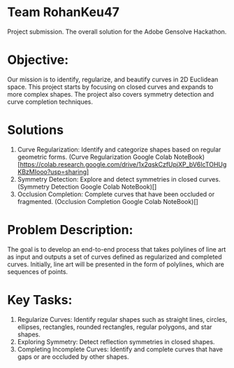 # Team RohanKeu47

Project submission.
The overall solution for the Adobe Gensolve Hackathon.

# Objective:
Our mission is to identify, regularize, and beautify curves in 2D Euclidean space. This project starts by focusing on closed curves and expands to more complex shapes. The project also covers symmetry detection and curve completion techniques.

# Solutions
1. Curve Regularization: Identify and categorize shapes based on regular geometric forms.
  (Curve Regularization Google Colab NoteBook)[https://colab.research.google.com/drive/1x2qskCzfUpjXP_bV6IcTOHUgKBzMIooo?usp=sharing]
2. Symmetry Detection: Explore and detect symmetries in closed curves.
  (Symmetry Detection Google Colab NoteBook)[]
3. Occlusion Completion: Complete curves that have been occluded or fragmented.
  (Occlusion Completion Google Colab NoteBook)[]


# Problem Description:
The goal is to develop an end-to-end process that takes polylines of line art as input and outputs a set of curves defined as regularized and completed curves. Initially, line art will be presented in the form of polylines, which are sequences of points. 

# Key Tasks:
1. Regularize Curves: Identify regular shapes such as straight lines, circles, ellipses, rectangles, rounded rectangles, regular polygons, and star shapes.
2. Exploring Symmetry: Detect reflection symmetries in closed shapes.
3. Completing Incomplete Curves: Identify and complete curves that have gaps or are occluded by other shapes.
